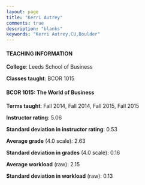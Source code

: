 ```yaml
---
layout: page
title: "Kerri Autrey" 
comments: true
description: "blanks"
keywords: "Kerri Autrey,CU,Boulder"
---
```

<head>
<script src="https://ajax.googleapis.com/ajax/libs/jquery/2.1.3/jquery.min.js"></script>
<script src="https://dl.dropboxusercontent.com/s/pc42nxpaw1ea4o9/highcharts.js?dl=0"></script>
<!-- <script src="../assets/js/highcharts.js"></script> -->
<style type="text/css">@font-face {
	font-family: "Bebas Neue";
	src: url(https://www.filehosting.org/file/details/544349/BebasNeue Regular.otf) format("opentype");
	}
	h1.Bebas { 
		font-family: "Bebas Neue", Verdana, Tahoma;
	}
</style>
</head>
	   
#### TEACHING INFORMATION

**College**: Leeds School of Business

**Classes taught**: BCOR 1015

#### BCOR 1015: The World of Business

**Terms taught**: Fall 2014, Fall 2014, Fall 2015, Fall 2015

**Instructor rating**: 5.06

**Standard deviation in instructor rating**: 0.53

**Average grade** (4.0 scale): 2.63

**Standard deviation in grades** (4.0 scale): 0.16

**Average workload** (raw): 2.15

**Standard deviation in workload** (raw): 0.13

